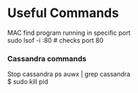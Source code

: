 # Useful Commands

MAC find program running in specific port  
sudo lsof -i :80 # checks port 80

### Cassandra commands
Stop cassandra ps auwx | grep cassandra  
$ sudo kill pid
